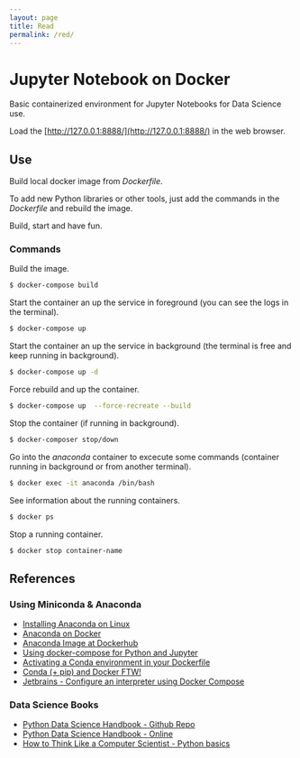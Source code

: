 ```yaml
---
layout: page
title: Read
permalink: /red/
---
```


# Jupyter Notebook on Docker


Basic containerized environment for Jupyter Notebooks for Data Science use.

Load the [http://127.0.0.1:8888/](http://127.0.0.1:8888/) in the web browser.


## Use

Build local docker image from *Dockerfile*.

To add new Python libraries or other tools, just add the commands in the *Dockerfile* and rebuild the image.

Build, start and have fun.

### Commands

Build the image.
```sh
$ docker-compose build
```

Start the container an up the service in foreground (you can see the logs in the terminal).
```sh
$ docker-compose up
```

Start the container an up the service in background (the terminal is free and keep running in background).
```sh
$ docker-compose up -d
```

Force rebuild and up the container.
```sh
$ docker-compose up  --force-recreate --build
```

Stop the container (if running in background).
```sh
$ docker-composer stop/down
```

Go into the *anaconda* container to excecute some commands (container running in background or from another terminal).
```sh
$ docker exec -it anaconda /bin/bash
```

See information about the running containers.
```sh
$ docker ps
```

Stop a running container.
```sh
$ docker stop container-name
```

## References

### Using Miniconda & Anaconda
- [Installing Anaconda on Linux](https://docs.anaconda.com/anaconda/install/linux/)
- [Anaconda on Docker](https://docs.anaconda.com/anaconda/user-guide/tasks/docker/)
- [Anaconda Image at Dockerhub](https://hub.docker.com/r/continuumio/anaconda3)
- [Using docker-compose for Python and Jupyter ](https://dev.to/rosejcday/using-docker-compose-for-python-and-jupyter-4nbd)
- [Activating a Conda environment in your Dockerfile](https://pythonspeed.com/articles/activate-conda-dockerfile/)
- [Conda (+ pip) and Docker FTW!](https://towardsdatascience.com/conda-pip-and-docker-ftw-d64fe638dc45)
- [Jetbrains - Configure an interpreter using Docker Compose](https://www.jetbrains.com/help/pycharm/using-docker-compose-as-a-remote-interpreter.html#example)


### Data Science Books

- [Python Data Science Handbook - Github Repo](https://github.com/jakevdp/PythonDataScienceHandbook)
- [Python Data Science Handbook - Online](https://jakevdp.github.io/PythonDataScienceHandbook/)
- [How to Think Like a Computer Scientist - Python basics](http://openbookproject.net/thinkcs/python/english3e/)


